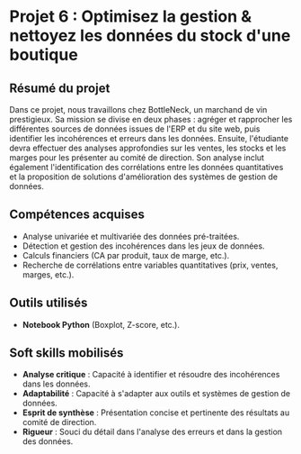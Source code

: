 
# Projet 6 : Optimisez la gestion & nettoyez les données du stock d'une boutique

## Résumé du projet
Dans ce projet, nous travaillons chez BottleNeck, un marchand de vin prestigieux. Sa mission se
divise en deux phases : agréger et rapprocher les différentes sources de données issues de l'ERP
et du site web, puis identifier les incohérences et erreurs dans les données. Ensuite, l'étudiante 
devra effectuer des analyses approfondies sur les ventes, les stocks et les marges pour les présenter 
au comité de direction. Son analyse inclut également l'identification des corrélations entre les 
données quantitatives et la proposition de solutions d'amélioration des systèmes de gestion de données.

## Compétences acquises
- Analyse univariée et multivariée des données pré-traitées.
- Détection et gestion des incohérences dans les jeux de données.
- Calculs financiers (CA par produit, taux de marge, etc.).
- Recherche de corrélations entre variables quantitatives (prix, ventes, marges, etc.).
  
## Outils utilisés
- **Notebook Python** (Boxplot, Z-score, etc.).

## Soft skills mobilisés
- **Analyse critique** : Capacité à identifier et résoudre des incohérences dans les données.
- **Adaptabilité** : Capacité à s'adapter aux outils et systèmes de gestion de données.
- **Esprit de synthèse** : Présentation concise et pertinente des résultats au comité de direction.
- **Rigueur** : Souci du détail dans l'analyse des erreurs et dans la gestion des données.
